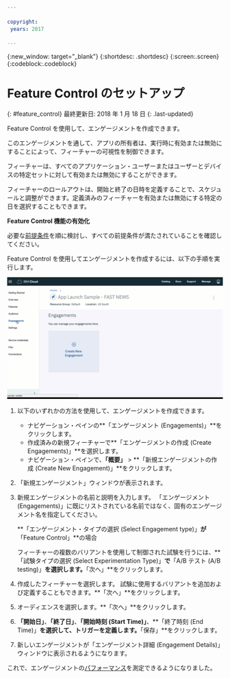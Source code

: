 ```yaml
---

copyright:
 years: 2017

---
```


{:new_window: target="_blank"}
{:shortdesc: .shortdesc}
{:screen:.screen}
{:codeblock:.codeblock}

# Feature Control のセットアップ
{: #feature_control}
最終更新日: 2018 年 1 月 18 日
{: .last-updated}

Feature Control を使用して、エンゲージメントを作成できます。 

このエンゲージメントを通して、アプリの所有者は、実行時に有効または無効にすることによって、フィーチャーの可視性を制御できます。

フィーチャーは、すべてのアプリケーション・ユーザーまたはユーザーとデバイスの特定セットに対して有効または無効にすることができます。 

フィーチャーのロールアウトは、開始と終了の日時を定義することで、スケジュールと調整ができます。定義済みのフィーチャーを有効または無効にする特定の日を選択することもできます。

**Feature Control 機能の有効化**

必要な[前提条件](app_prerequisites.html)を順に検討し、すべての前提条件が満たされていることを確認してください。

Feature Control を使用してエンゲージメントを作成するには、以下の手順を実行します。

![animated gif](images/create_engagement.gif)

1. 以下のいずれかの方法を使用して、エンゲージメントを作成できます。
	- ナビゲーション・ペインの**「エンゲージメント (Engagements)」**をクリックします。 
	- 作成済みの新規フィーチャーで**「エンゲージメントの作成 (Create Engagements)」**を選択します。
	- ナビゲーション・ペインで、**「概要」** > **「新規エンゲージメントの作成 (Create New Engagement)」**をクリックします。
	
2. 「新規エンゲージメント」ウィンドウが表示されます。
	
3. 新規エンゲージメントの名前と説明を入力します。 「エンゲージメント (Engagements)」に既にリストされている名前ではなく、固有のエンゲージメント名を指定してください。

     **「エンゲージメント・タイプの選択 (Select Engagement type)」**が**「Feature Control」**の場合	
	
	フィーチャーの複数のバリアントを使用して制御された試験を行うには、**「試験タイプの選択 (Select Experimentation Type)」**で**「A/B テスト (A/B testing)」**を選択します。**「次へ」**をクリックします。
	
4. 作成したフィーチャーを選択します。 試験に使用するバリアントを追加および定義することもできます。**「次へ」**をクリックします。

5. オーディエンスを選択します。**「次へ」**をクリックします。

6. **「開始日」**、**「終了日」**、**「開始時刻 (Start Time)」**、**「終了時刻 (End Time)」**を選択して、トリガーを定義します。**「保存」**をクリックします。

7. 新しいエンゲージメントが「エンゲージメント詳細 (Engagement Details)」ウィンドウに表示されるようになります。

これで、エンゲージメントの[パフォーマンス](app_measure_performance.html)を測定できるようになりました。


